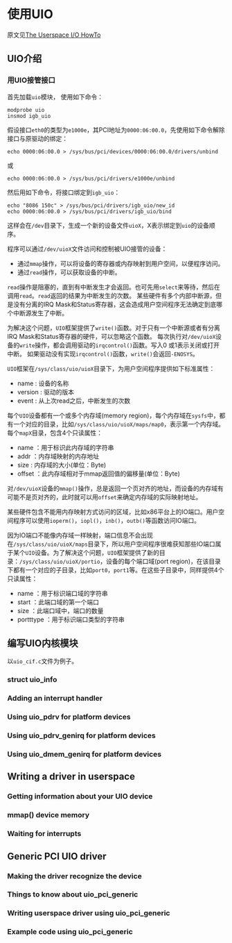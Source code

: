 # 使用UIO

原文见[The Userspace I/O HowTo](https://www.kernel.org/doc/htmldocs/uio-howto/)

## UIO介绍

### 用UIO接管接口
首先加载`uio`模块， 使用如下命令：

```
modprobe uio
insmod igb_uio
```

假设接口`eth0`的类型为`e1000e`，其PCI地址为`0000:06:00.0`，先使用如下命令解除接口与原驱动的绑定：
```
echo 0000:06:00.0 > /sys/bus/pci/devices/0000:06:00.0/drivers/unbind
```
或
```
echo 0000:06:00.0 > /sys/bus/pci/drivers/e1000e/unbind
```
然后用如下命令，将接口绑定到`igb_uio`：
```
echo "8086 150c" > /sys/bus/pci/drivers/igb_uio/new_id
echo 0000:06:00.0 > /sys/bus/pci/drivers/igb_uio/bind
```

这样会在`/dev`目录下，生成一个新的设备文件`uioX`，X表示绑定到`uio`的设备顺序。

程序可以通过`/dev/uioX`文件访问和控制被UIO接管的设备：

+ 通过`mmap`操作，可以将设备的寄存器或内存映射到用户空间，以便程序访问。
+ 通过`read`操作，可以获取设备的中断。

`read`操作是阻塞的，直到有中断发生才会返回。也可先用`select`来等待，然后在调用`read`。`read`返回的结果为中断发生的次数。
某些硬件有多个内部中断源，但是没有分离的IRQ Mask和Status寄存器，这会造成用户空间程序无法确定到底哪个中断源发生了中断。

为解决这个问题，`UIO`框架提供了`write()`函数。对于只有一个中断源或者有分离IRQ Mask和Status寄存器的硬件，可以忽略这个函数。
每次执行对`/dev/uioX`设备的`write`操作，都会调用驱动的`irqcontrol()`函数。写入0 或1表示关闭或打开中断。
如果驱动没有实现`irqcontrol()`函数，`write()`会返回`-ENOSYS`。

`UIO`框架在`/sys/class/uio/uioX`目录下，为用户空间程序提供如下标准属性：

* name : 设备的名称
* version : 驱动的版本
* event : 从上次read之后，中断发生的次数

每个`UIO`设备都有一个或多个内存域(memory region)，每个内存域在`sysfs`中，都有一个对应的目录，比如`/sys/class/uio/uioX/maps/map0`，表示第一个内存域。每个`mapX`目录，包含4个只读属性：

* name ：用于标识此内存域的字符串
* addr ：内存域映射的内存地址
* size : 内存域的大小(单位：Byte)
* offset ：此内存域相对于mmap返回值的偏移量(单位：Byte)

对`/dev/uioX`设备的`mmap()`操作，总是返回一个页对齐的地址，而设备的内存域有可能不是页对齐的，此时就可以用`offset`来确定内存域的实际映射地址。

某些硬件包含不能用内存映射方式访问的区域，比如x86平台上的IO端口。用户空间程序可以使用`ioperm()`，`iopl()`，`inb()`，`outb()`等函数访问IO端口。

因为IO端口不能像内存域一样映射，端口信息不会出现在`/sys/class/uio/uioX/maps`目录下，所以用户空间程序很难获知那些IO端口属于某个`UIO`设备。为了解决这个问题，`UIO`框架提供了新的目录：`/sys/class/uio/uioX/portio`，设备的每个端口域(port region)，在该目录下都有一个对应的子目录，比如`port0`，`port1`等。在这些子目录中，同样提供4个只读属性：

* name ：用于标识端口域的字符串
* start ：此端口域的第一个端口
* size ：此端口域中，端口的数量
* portttype ：用于标识端口类型的字符串

## 编写UIO内核模块

以`uio_cif.c`文件为例子。

### struct uio_info

### Adding an interrupt handler

### Using uio_pdrv for platform devices

### Using uio_pdrv_genirq for platform devices

### Using uio_dmem_genirq for platform devices


## Writing a driver in userspace

### Getting information about your UIO device

### mmap() device memory

### Waiting for interrupts

## Generic PCI UIO driver

### Making the driver recognize the device

### Things to know about uio_pci_generic

### Writing userspace driver using uio_pci_generic

### Example code using uio_pci_generic

